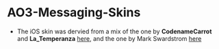 # AO3-Messaging-Skins

* The iOS skin was dervied from a mix of the one by **CodenameCarrot** and **La_Temperanza** [here](https://archiveofourown.org/works/6434845/chapters/14729722), and the one by Mark Swardstrom [here](https://codepen.io/swards/pen/gxQmbj)
